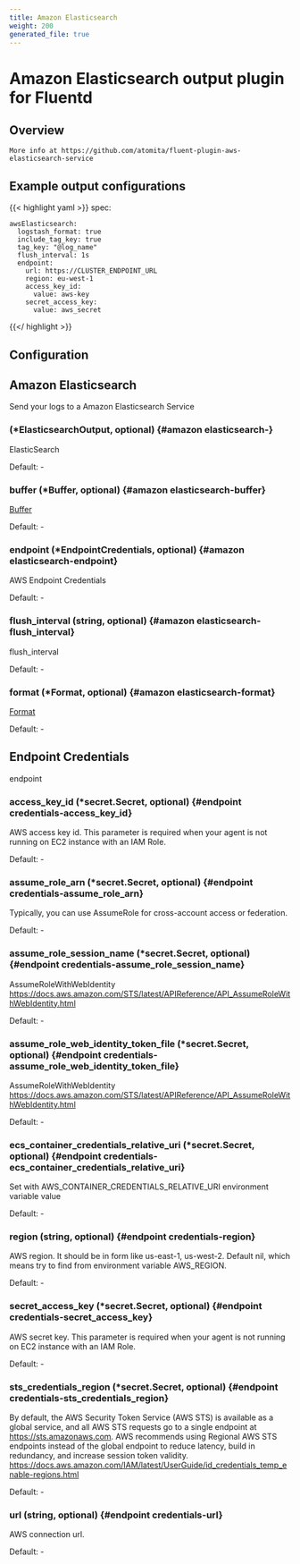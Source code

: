 ```yaml
---
title: Amazon Elasticsearch
weight: 200
generated_file: true
---
```


# Amazon Elasticsearch output plugin for Fluentd
## Overview

	More info at https://github.com/atomita/fluent-plugin-aws-elasticsearch-service

 ## Example output configurations
 {{< highlight yaml >}}
 spec:

	awsElasticsearch:
	  logstash_format: true
	  include_tag_key: true
	  tag_key: "@log_name"
	  flush_interval: 1s
	  endpoint:
	    url: https://CLUSTER_ENDPOINT_URL
	    region: eu-west-1
	    access_key_id:
	      value: aws-key
	    secret_access_key:
	      value: aws_secret

 {{</ highlight >}}

## Configuration
## Amazon Elasticsearch

Send your logs to a Amazon Elasticsearch Service

###  (*ElasticsearchOutput, optional) {#amazon elasticsearch-}

ElasticSearch 

Default: -

### buffer (*Buffer, optional) {#amazon elasticsearch-buffer}

[Buffer](../buffer/) 

Default: -

### endpoint (*EndpointCredentials, optional) {#amazon elasticsearch-endpoint}

AWS Endpoint Credentials 

Default: -

### flush_interval (string, optional) {#amazon elasticsearch-flush_interval}

flush_interval 

Default: -

### format (*Format, optional) {#amazon elasticsearch-format}

[Format](../format/) 

Default: -


## Endpoint Credentials

endpoint

### access_key_id (*secret.Secret, optional) {#endpoint credentials-access_key_id}

AWS access key id. This parameter is required when your agent is not running on EC2 instance with an IAM Role. 

Default: -

### assume_role_arn (*secret.Secret, optional) {#endpoint credentials-assume_role_arn}

Typically, you can use AssumeRole for cross-account access or federation. 

Default: -

### assume_role_session_name (*secret.Secret, optional) {#endpoint credentials-assume_role_session_name}

AssumeRoleWithWebIdentity https://docs.aws.amazon.com/STS/latest/APIReference/API_AssumeRoleWithWebIdentity.html 

Default: -

### assume_role_web_identity_token_file (*secret.Secret, optional) {#endpoint credentials-assume_role_web_identity_token_file}

AssumeRoleWithWebIdentity https://docs.aws.amazon.com/STS/latest/APIReference/API_AssumeRoleWithWebIdentity.html 

Default: -

### ecs_container_credentials_relative_uri (*secret.Secret, optional) {#endpoint credentials-ecs_container_credentials_relative_uri}

Set with AWS_CONTAINER_CREDENTIALS_RELATIVE_URI environment variable value 

Default: -

### region (string, optional) {#endpoint credentials-region}

AWS region. It should be in form like us-east-1, us-west-2. Default nil, which means try to find from environment variable AWS_REGION. 

Default: -

### secret_access_key (*secret.Secret, optional) {#endpoint credentials-secret_access_key}

AWS secret key. This parameter is required when your agent is not running on EC2 instance with an IAM Role. 

Default: -

### sts_credentials_region (*secret.Secret, optional) {#endpoint credentials-sts_credentials_region}

By default, the AWS Security Token Service (AWS STS) is available as a global service, and all AWS STS requests go to a single endpoint at https://sts.amazonaws.com. AWS recommends using Regional AWS STS endpoints instead of the global endpoint to reduce latency, build in redundancy, and increase session token validity. https://docs.aws.amazon.com/IAM/latest/UserGuide/id_credentials_temp_enable-regions.html 

Default: -

### url (string, optional) {#endpoint credentials-url}

AWS connection url. 

Default: -


